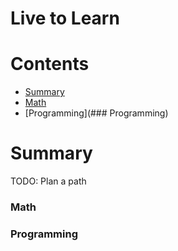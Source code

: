 # Live to Learn

# Contents
- [Summary](#summary)
- [Math](###Math)
- [Programming](### Programming)

# Summary
TODO: Plan a path

### Math

### Programming
